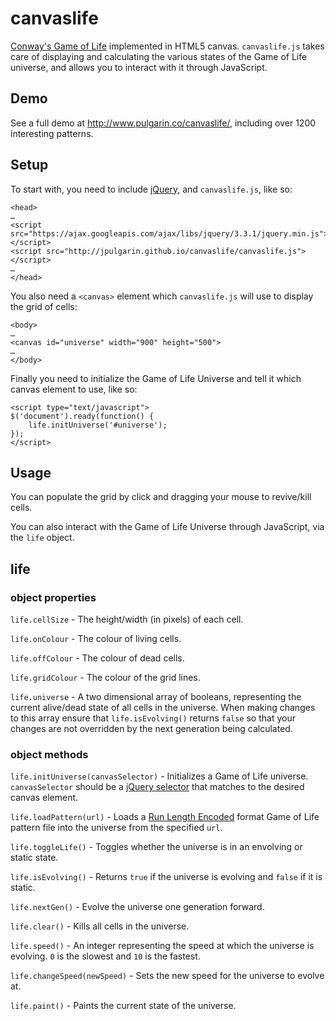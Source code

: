 canvaslife
==========

[Conway's Game of Life](http://en.wikipedia.org/wiki/Conway's_Game_of_Life) implemented in HTML5 canvas. `canvaslife.js` takes care of displaying and calculating the various states of the Game of Life universe, and allows you to interact with it through JavaScript.

Demo
----

See a full demo at <http://www.pulgarin.co/canvaslife/>, including over 1200 interesting patterns.

Setup
-----

To start with, you need to include [jQuery](http://jquery.com/), and `canvaslife.js`, like so:

	<head>
	…
	<script src="https://ajax.googleapis.com/ajax/libs/jquery/3.3.1/jquery.min.js"></script>
	<script src="http://jpulgarin.github.io/canvaslife/canvaslife.js"></script>
	…
	</head>

You also need a `<canvas>` element which `canvaslife.js` will use to display the grid of cells:

	<body>
	…
	<canvas id="universe" width="900" height="500">
	…
	</body>
	
Finally you need to initialize the Game of Life Universe and tell it which canvas element to use, like so:

	<script type="text/javascript">
	$('document').ready(function() {
		life.initUniverse('#universe');
	});
	</script>
	
Usage
-----

You can populate the grid by click and dragging your mouse to revive/kill cells.

You can also interact with the Game of Life Universe through JavaScript, via the `life` object.

life
----

### object properties

`life.cellSize` - The height/width (in pixels) of each cell.

`life.onColour` - The colour of living cells.

`life.offColour` - The colour of dead cells.

`life.gridColour` - The colour of the grid lines.

`life.universe` - A two dimensional array of booleans, representing the current alive/dead state of all cells in the universe. When making changes to this array ensure that `life.isEvolving()` returns `false` so that your changes are not overridden by the next generation being calculated.


### object methods

`life.initUniverse(canvasSelector)` - Initializes a Game of Life universe. `canvasSelector` should be a [jQuery selector](http://api.jquery.com/category/selectors/) that matches to the desired canvas element.

`life.loadPattern(url)` - Loads a [Run Length Encoded](http://psoup.math.wisc.edu/mcell/ca_files_formats.html#RLE) format Game of Life pattern file into the universe from the specified `url`.

`life.toggleLife()` - Toggles whether the universe is in an envolving or static state.

`life.isEvolving()` - Returns `true` if the universe is evolving and `false` if it is static.

`life.nextGen()` - Evolve the universe one generation forward.

`life.clear()` - Kills all cells in the universe.

`life.speed()` - An integer representing the speed at which the universe is evolving. `0` is the slowest and `10` is the fastest.

`life.changeSpeed(newSpeed)` - Sets the new speed for the universe to evolve at.

`life.paint()` - Paints the current state of the universe.
